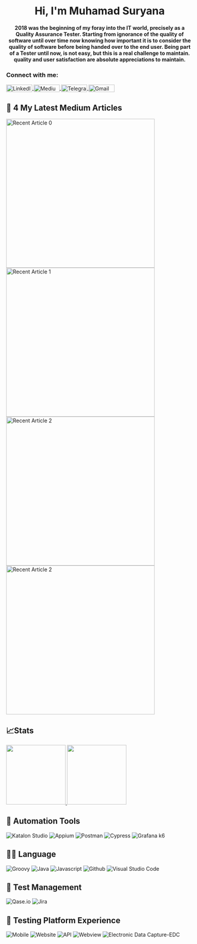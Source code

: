 <h1 align="center">Hi, I'm Muhamad Suryana</h1>
<h4 align="center">2018 was the beginning of my foray into the IT world, precisely as a Quality Assurance Tester. Starting from ignorance of the quality of software until over time now knowing how important it is to consider the quality of software before being handed over to the end user. Being part of a Tester until now, is not easy, but this is a real challenge to maintain. quality and user satisfaction are absolute appreciations to maintain.</h4>

<h3 align="left">Connect with me:</h3>
<p align="left">
<a href="https://www.linkedin.com/in/muhamad-suryana/" target="_blank">
  <img align="center" src="https://img.shields.io/badge/LinkedIn-0077B5?style=for-the-badge&logo=linkedin&logoColor=white" alt="LinkedIn" height="20" width="70" />
</a>
<a href="https://msuryana.medium.com/" target="_blank">
  <img align="center" src="https://img.shields.io/badge/Medium-12100E?style=for-the-badge&logo=medium&logoColor=white" alt="Medium" height="20" width="70" />
</a>
<a href="https://t.me/Surya_ProMild" target="_blank">
  <img align="center" src="https://img.shields.io/badge/Telegram-0088cc?style=for-the-badge&logo=telegram&logoColor=white" alt="Telegram" height="20" width="70" />
</a>
<a href="mailto:msuryana45@gmail.com" target="_blank">
  <img align="center" src="https://img.shields.io/badge/Gmail-D14836?style=for-the-badge&logo=gmail&logoColor=white" alt="Gmail" height="20" width="70" />
</a>
</p>



## 📃 4 My Latest Medium Articles

<a target="_blank" href="https://github-readme-medium-recent-article.vercel.app/medium/@msuryana/0">
  <img src="https://github-readme-medium-recent-article.vercel.app/medium/@msuryana/0" alt="Recent Article 0" width="400" height="auto">
</a>
<a target="_blank" href="https://github-readme-medium-recent-article.vercel.app/medium/@msuryana/1">
  <img src="https://github-readme-medium-recent-article.vercel.app/medium/@msuryana/1" alt="Recent Article 1" width="400" height="auto">
</a>
<a target="_blank" href="https://github-readme-medium-recent-article.vercel.app/medium/@msuryana/2">
  <img src="https://github-readme-medium-recent-article.vercel.app/medium/@msuryana/2" alt="Recent Article 2" width="400" height="auto">
</a>
<a target="_blank" href="https://github-readme-medium-recent-article.vercel.app/medium/@msuryana/3">
  <img src="https://github-readme-medium-recent-article.vercel.app/medium/@msuryana/3" alt="Recent Article 2" width="400" height="auto">
</a>




## 📈Stats
<p align="left">
<a href="https://github.com/suryana-code">
  <img height="160em" src="https://github-readme-stats-eight-theta.vercel.app/api?username=suryana-code&show_icons=true&theme=algolia&include_all_commits=true&count_private=true"/>
  <img height="160em" src="https://github-readme-stats-eight-theta.vercel.app/api/top-langs/?username=suryana-code&layout=compact&langs_count=8&theme=algolia"/>
</a>
</p>


## 🔨 Automation Tools
![Katalon Studio](https://img.shields.io/badge/Katalon%20Studio-000000?style=for-the-badge&logo=katalon&logoColor=41C0F0)
![Appium](https://img.shields.io/badge/-appium-181717?style=for-the-badge&logo=appium)
![Postman](https://img.shields.io/badge/-postman-181717?style=for-the-badge&logo=postman)
![Cypress](https://img.shields.io/badge/-cypress-181717?style=for-the-badge&logo=cypress)
![Grafana k6](https://img.shields.io/badge/Grafana%20k6-000000?style=for-the-badge&logo=grafana&logoGravana)

## 👨‍💻 Language
![Groovy](https://img.shields.io/badge/-groovy-181717?style=for-the-badge&logo=groovy)
![Java](https://img.shields.io/badge/-java-181717?style=for-the-badge&logo=java)
![Javascript](https://img.shields.io/badge/-javascript-181717?style=for-the-badge&logo=javascript)
![Github](https://img.shields.io/badge/GitHub-100000?style=for-the-badge&logo=github&logoColor=white)
![Visual Studio Code](https://img.shields.io/badge/Visual%20Studio%20Code-000000.svg?style=for-the-badge&logo=code&logoVisual)

## 📂 Test Management
![Qase.io](https://img.shields.io/badge/Qase.io-000000?style=for-the-badge&logo=qase&logoColor=41C0F0)
![Jira](https://img.shields.io/badge/-jira-181717?style=for-the-badge&logo=jira)


## 🧪 Testing Platform Experience
![Mobile](https://img.shields.io/badge/📱%20Mobile-000000?style=for-the-badge&logo=phone&logoColor=ffffff)
![Website](https://img.shields.io/badge/🌐%20Website-000000?style=for-the-badge&logo=phone&logoColor=ffffff)
![API](https://img.shields.io/badge/💻%20API-000000?style=for-the-badge&logo=phone&logoColor=ffffff)
![Webview](https://img.shields.io/badge/🌐%20Webview-000000?style=for-the-badge&logo=phone&logoColor=ffffff)
![Electronic Data Capture-EDC](https://img.shields.io/badge/🌐%20Electronic%20Data%20Capture%20EDC-000000?style=for-the-badge&logo=phone&logoColor=ffffff)

